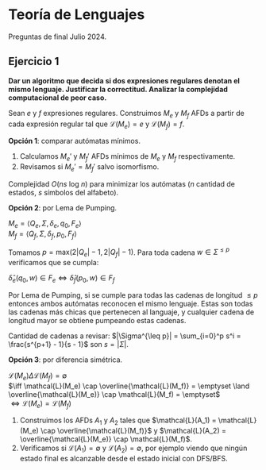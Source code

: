 # Teoría de Lenguajes

Preguntas de final Julio 2024.

## Ejercicio 1

**Dar un algoritmo que decida si dos expresiones regulares denotan el mismo lenguaje. Justificar la correctitud. Analizar la complejidad computacional de peor caso.**

Sean $e$ y $f$ expresiones regulares. Construimos $M_e$ y $M_f$ AFDs a partir de cada expresión regular tal que $\mathcal{L}(M_e) = e$ y $\mathcal{L}(M_f) = f$.

**Opción 1**: comparar autómatas mínimos.

1. Calculamos $M_e'$ y $M_f'$ AFDs mínimos de $M_e$ y $M_f$ respectivamente.
2. Revisamos si $M_e' = M_f'$ salvo isomorfismo.

Complejidad $O(ns \text{ log } n)$ para minimizar los autómatas ($n$ cantidad de estados, $s$ símbolos del alfabeto).

**Opción 2**: por Lema de Pumping.

$M_e = \langle Q_e, \Sigma, \delta_e, q_0, F_e \rangle$ \
$M_f = \langle Q_f, \Sigma, \delta_f, p_0, F_f \rangle$

Tomamos $p = \text{max}(2|Q_e|-1, 2|Q_f|-1)$. Para toda cadena $w \in \Sigma^{\leq p}$ verificamos que se cumpla:

$\hat\delta_e(q_0, w) \in F_e \iff \hat\delta_f(p_0, w) \in F_f$

Por Lema de Pumping, si se cumple para todas las cadenas de longitud $\leq p$ entonces ambos autómatas reconocen el mismo lenguaje. Estas son todas las cadenas más chicas que pertenecen al languaje, y cualquier cadena de longitud mayor se obtiene pumpeando estas cadenas.

Cantidad de cadenas a revisar: $|\Sigma^{\leq p}| = \sum_{i=0}^p s^i = \frac{s^{p+1} - 1}{s - 1}$ son $s = |\Sigma|$.

**Opción 3**: por diferencia simétrica.

$\mathcal{L}(M_e) \Delta \mathcal{L}(M_f) = \emptyset$ \
$\iff \mathcal{L}(M_e) \cap \overline{\mathcal{L}(M_f)} = \emptyset \land \overline{\mathcal{L}(M_e)} \cap \mathcal{L}(M_f) = \emptyset$ \
$\iff \mathcal{L}(M_e) = \mathcal{L}(M_f)$

1. Construimos los AFDs $A_1$ y $A_2$ tales que $\mathcal{L}(A_1) = \mathcal{L}(M_e) \cap \overline{\mathcal{L}(M_f)}$ y $\mathcal{L}(A_2) = \overline{\mathcal{L}(M_e)} \cap \mathcal{L}(M_f)$.
2. Verificamos si $\mathcal{L}(A_1) = \emptyset$ y $\mathcal{L}(A_2) = \emptyset$, por ejemplo viendo que ningún estado final es alcanzable desde el estado inicial con DFS/BFS.
